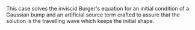 This case solves the inviscid Burger's equation for an initial condition of a Gaussian bump and an artificial source term crafted to assure that the solution is the travelling wave which keeps the initial shape.
